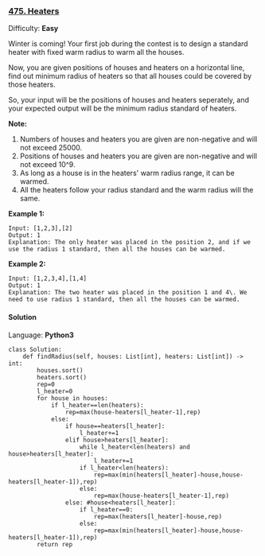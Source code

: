 ### [475\. Heaters](https://leetcode.com/problems/heaters/)

Difficulty: **Easy**


Winter is coming! Your first job during the contest is to design a standard heater with fixed warm radius to warm all the houses.

Now, you are given positions of houses and heaters on a horizontal line, find out minimum radius of heaters so that all houses could be covered by those heaters.

So, your input will be the positions of houses and heaters seperately, and your expected output will be the minimum radius standard of heaters.

**Note:**

1.  Numbers of houses and heaters you are given are non-negative and will not exceed 25000.
2.  Positions of houses and heaters you are given are non-negative and will not exceed 10^9.
3.  As long as a house is in the heaters' warm radius range, it can be warmed.
4.  All the heaters follow your radius standard and the warm radius will the same.

**Example 1:**

```
Input: [1,2,3],[2]
Output: 1
Explanation: The only heater was placed in the position 2, and if we use the radius 1 standard, then all the houses can be warmed.
```

**Example 2:**

```
Input: [1,2,3,4],[1,4]
Output: 1
Explanation: The two heater was placed in the position 1 and 4\. We need to use radius 1 standard, then all the houses can be warmed.
```


#### Solution

Language: **Python3**

```python3
class Solution:
    def findRadius(self, houses: List[int], heaters: List[int]) -> int:
        houses.sort()
        heaters.sort()
        rep=0
        l_heater=0
        for house in houses:
            if l_heater==len(heaters):
                rep=max(house-heaters[l_heater-1],rep)
            else:
                if house==heaters[l_heater]:
                    l_heater+=1
                elif house>heaters[l_heater]:
                    while l_heater<len(heaters) and house>heaters[l_heater]:
                        l_heater+=1
                    if l_heater<len(heaters):
                        rep=max(min(heaters[l_heater]-house,house-heaters[l_heater-1]),rep)
                    else:
                        rep=max(house-heaters[l_heater-1],rep)
                else: #house<heaters[l_heater]:
                    if l_heater==0:
                        rep=max(heaters[l_heater]-house,rep)
                    else:
                        rep=max(min(heaters[l_heater]-house,house-heaters[l_heater-1]),rep)
        return rep
    
```